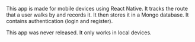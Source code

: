 This app is made for mobile devices using React Native. 
It tracks the route that a user walks by and records it. It then stores it in a Mongo database. 
It contains authentication (login and register).

This app was never released. It only works in local devices.
